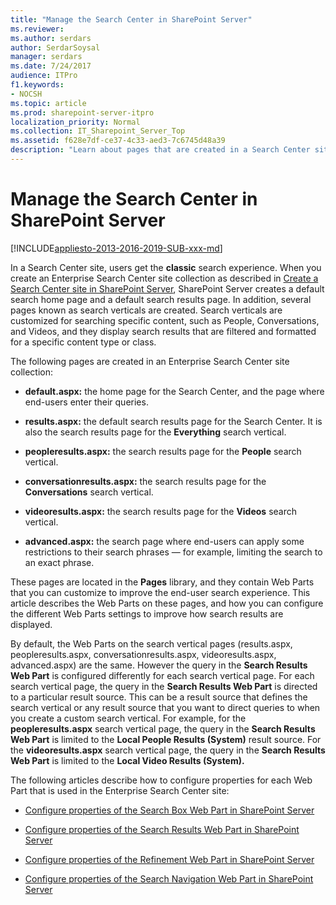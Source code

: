 ```yaml
---
title: "Manage the Search Center in SharePoint Server"
ms.reviewer: 
ms.author: serdars
author: SerdarSoysal
manager: serdars
ms.date: 7/24/2017
audience: ITPro
f1.keywords:
- NOCSH
ms.topic: article
ms.prod: sharepoint-server-itpro
localization_priority: Normal
ms.collection: IT_Sharepoint_Server_Top
ms.assetid: f628e7df-ce37-4c33-aed3-7c6745d48a39
description: "Learn about pages that are created in a Search Center site in SharePoint Server, and see articles about how to configure Web Parts."
---
```


# Manage the Search Center in SharePoint Server

[!INCLUDE[appliesto-2013-2016-2019-SUB-xxx-md](../includes/appliesto-2013-2016-2019-SUB-xxx-md.md)]  
 
In a Search Center site, users get the **classic** search experience. When you create an Enterprise Search Center site collection as described in [Create a Search Center site in SharePoint Server](create-a-search-center-site.md), SharePoint Server creates a default search home page and a default search results page. In addition, several pages known as search verticals are created. Search verticals are customized for searching specific content, such as People, Conversations, and Videos, and they display search results that are filtered and formatted for a specific content type or class. 
  
The following pages are created in an Enterprise Search Center site collection: 
  
- **default.aspx:** the home page for the Search Center, and the page where end-users enter their queries. 
    
- **results.aspx:** the default search results page for the Search Center. It is also the search results page for the **Everything** search vertical. 
    
- **peopleresults.aspx:** the search results page for the **People** search vertical. 
    
- **conversationresults.aspx:** the search results page for the **Conversations** search vertical. 
    
- **videoresults.aspx:** the search results page for the **Videos** search vertical. 
    
- **advanced.aspx:** the search page where end-users can apply some restrictions to their search phrases — for example, limiting the search to an exact phrase. 
    
These pages are located in the **Pages** library, and they contain Web Parts that you can customize to improve the end-user search experience. This article describes the Web Parts on these pages, and how you can configure the different Web Parts settings to improve how search results are displayed. 
  
By default, the Web Parts on the search vertical pages (results.aspx, peopleresults.aspx, conversationresults.aspx, videoresults.aspx, advanced.aspx) are the same. However the query in the **Search Results Web Part** is configured differently for each search vertical page. For each search vertical page, the query in the **Search Results Web Part** is directed to a particular result source. This can be a result source that defines the search vertical or any result source that you want to direct queries to when you create a custom search vertical. For example, for the **peopleresults.aspx** search vertical page, the query in the **Search Results Web Part** is limited to the **Local People Results (System)** result source. For the **videoresults.aspx** search vertical page, the query in the **Search Results Web Part** is limited to the **Local Video Results (System).**
  
The following articles describe how to configure properties for each Web Part that is used in the Enterprise Search Center site: 
  
- [Configure properties of the Search Box Web Part in SharePoint Server](configure-properties-of-the-search-box-web-part.md)
    
- [Configure properties of the Search Results Web Part in SharePoint Server](configure-properties-of-the-search-results-web-part.md)
    
- [Configure properties of the Refinement Web Part in SharePoint Server](configure-properties-of-the-refinement-web-part.md)
    
- [Configure properties of the Search Navigation Web Part in SharePoint Server](configure-properties-of-the-search-navigation-web-part.md)
    


